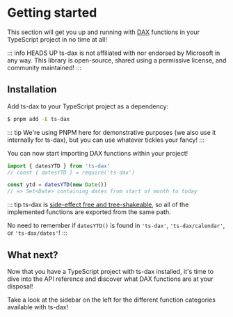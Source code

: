 # Getting started

This section will get you up and running with [DAX][dax] functions in your TypeScript project in no time at all!

::: info HEADS UP
ts-dax is not affiliated with nor endorsed by Microsoft in any way. This library is open-source, shared
using a permissive license, and community maintained!
:::

## Installation

Add ts-dax to your TypeScript project as a dependency:

```sh
$ pnpm add -E ts-dax
```

::: tip
We're using PNPM here for demonstrative purposes (we also use it internally for ts-dax), but you can use
whatever tickles your fancy!
:::

You can now start importing DAX functions within your project!

```ts
import { datesYTD } from 'ts-dax'
// const { datesYTD } = require('ts-dax')

const ytd = datesYTD(new Date())
// => Set<Date> containing dates from start of month to today
```

::: tip
ts-dax is [side-effect free and tree-shakeable][bundlephobia], so all of the
implemented functions are exported from the same path.

No need to remember if `datesYTD()` is found in `'ts-dax'`, `'ts-dax/calendar'`, or `'ts-dax/dates'`!
:::

## What next?

Now that you have a TypeScript project with ts-dax installed, it's time to dive into the API reference
and discover what DAX functions are at your disposal!

Take a look at the sidebar on the left for the different function categories available with ts-dax!

[dax]: https://learn.microsoft.com/en-us/dax/
[bundlephobia]: https://bundlephobia.com/package/ts-dax
